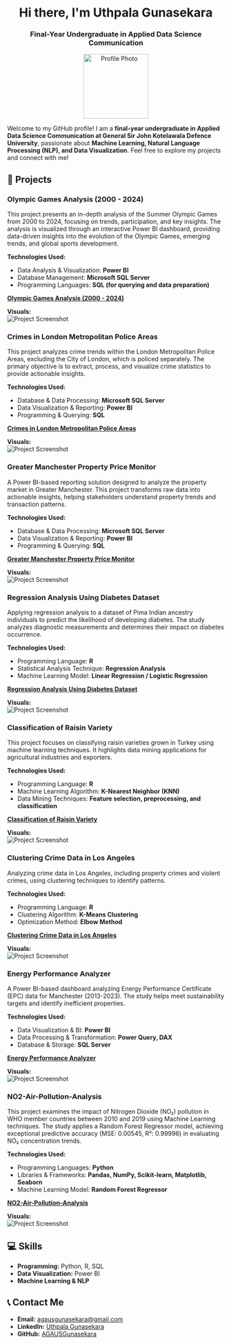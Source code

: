 <!-- Profile Header -->
<h1 align="center">Hi there, I'm Uthpala Gunasekara</h1>
<h3 align="center">Final-Year Undergraduate in Applied Data Science Communication</h3>

<!-- Profile Photo -->
<p align="center">
  <img src="https://github.com/your-username/your-username/blob/main/profile.jpg" width="150" alt="Profile Photo">
</p>

Welcome to my GitHub profile! I am a **final-year undergraduate in Applied Data Science Communication at General Sir John Kotelawala Defence University**, passionate about **Machine Learning, Natural Language Processing (NLP), and Data Visualization**. Feel free to explore my projects and connect with me!  

## 🚀 Projects  

###  Olympic Games Analysis (2000 - 2024)  
This project presents an in-depth analysis of the Summer Olympic Games from 2000 to 2024, focusing on trends, participation, and key insights. The analysis is visualized through an interactive Power BI dashboard, providing data-driven insights into the evolution of the Olympic Games, emerging trends, and global sports development.  

**Technologies Used:**  
- Data Analysis & Visualization: **Power BI**  
- Database Management: **Microsoft SQL Server**  
- Programming Languages: **SQL (for querying and data preparation)**  

 **[Olympic Games Analysis (2000 - 2024)](https://github.com/AGAUSGunasekara/Olympic-Games-Analysis-2000-2024)**  
 
 **Visuals:**  
![Project Screenshot](https://github.com/your-username/your-username/blob/main/project1.jpg)  

###  Crimes in London Metropolitan Police Areas  
This project analyzes crime trends within the London Metropolitan Police Areas, excluding the City of London, which is policed separately. The primary objective is to extract, process, and visualize crime statistics to provide actionable insights.  

**Technologies Used:**  
- Database & Data Processing: **Microsoft SQL Server**  
- Data Visualization & Reporting: **Power BI**  
- Programming & Querying: **SQL**  

 **[Crimes in London Metropolitan Police Areas](https://github.com/AGAUSGunasekara/Crimes-in-London-Metropolitan-Police-Areas-)**  
 
 **Visuals:**  
![Project Screenshot](https://github.com/your-username/your-username/blob/main/project1.jpg)  

###  Greater Manchester Property Price Monitor  
A Power BI-based reporting solution designed to analyze the property market in Greater Manchester. This project transforms raw data into actionable insights, helping stakeholders understand property trends and transaction patterns.  

**Technologies Used:**  
- Database & Data Processing: **Microsoft SQL Server**  
- Data Visualization & Reporting: **Power BI**  
- Programming & Querying: **SQL**  

 **[Greater Manchester Property Price Monitor](https://github.com/AGAUSGunasekara/Greater-Manchester-Property-Price-Monitor-)**  
 
 **Visuals:**  
![Project Screenshot](https://github.com/your-username/your-username/blob/main/project1.jpg)  

###  Regression Analysis Using Diabetes Dataset  
Applying regression analysis to a dataset of Pima Indian ancestry individuals to predict the likelihood of developing diabetes. The study analyzes diagnostic measurements and determines their impact on diabetes occurrence.  

**Technologies Used:**  
- Programming Language: **R**  
- Statistical Analysis Technique: **Regression Analysis**  
- Machine Learning Model: **Linear Regression / Logistic Regression**  

 **[Regression Analysis Using Diabetes Dataset](https://github.com/AGAUSGunasekara/Diabetes-Regression-Analysis)**  

 **Visuals:**  
![Project Screenshot](https://github.com/your-username/your-username/blob/main/project1.jpg)  

###  Classification of Raisin Variety  
This project focuses on classifying raisin varieties grown in Turkey using machine learning techniques. It highlights data mining applications for agricultural industries and exporters.  

**Technologies Used:**  
- Programming Language: **R**  
- Machine Learning Algorithm: **K-Nearest Neighbor (KNN)**  
- Data Mining Techniques: **Feature selection, preprocessing, and classification**  

 **[Classification of Raisin Variety](https://github.com/AGAUSGunasekara/Classification-of-Raisin-Variety-)**  
 
 **Visuals:**  
![Project Screenshot](https://github.com/your-username/your-username/blob/main/project1.jpg)  

###  Clustering Crime Data in Los Angeles  
Analyzing crime data in Los Angeles, including property crimes and violent crimes, using clustering techniques to identify patterns.  

**Technologies Used:**  
- Programming Language: **R**  
- Clustering Algorithm: **K-Means Clustering**  
- Optimization Method: **Elbow Method**  

 **[Clustering Crime Data in Los Angeles](https://github.com/AGAUSGunasekara/Crimes-in-Los-Angeles)**  
 
 **Visuals:**  
![Project Screenshot](https://github.com/your-username/your-username/blob/main/project1.jpg)  

###  Energy Performance Analyzer  
A Power BI-based dashboard analyzing Energy Performance Certificate (EPC) data for Manchester (2013-2023). The study helps meet sustainability targets and identify inefficient properties.  

**Technologies Used:**  
- Data Visualization & BI: **Power BI**  
- Data Processing & Transformation: **Power Query, DAX**  
- Database & Storage: **SQL Server**  

 **[Energy Performance Analyzer](https://github.com/AGAUSGunasekara/Energy-Performance-Analyzer)**  
 
 **Visuals:**  
![Project Screenshot](https://github.com/your-username/your-username/blob/main/project1.jpg)  

###  NO2-Air-Pollution-Analysis  
This project examines the impact of Nitrogen Dioxide (NO₂) pollution in WHO member countries between 2010 and 2019 using Machine Learning techniques. The study applies a Random Forest Regressor model, achieving exceptional predictive accuracy (MSE: 0.00545, R²: 0.99996) in evaluating NO₂ concentration trends. 

**Technologies Used:**  
- Programming Languages: **Python**
- Libraries & Frameworks: **Pandas, NumPy, Scikit-learn, Matplotlib, Seaborn**
- Machine Learning Model: **Random Forest Regressor**

 **[NO2-Air-Pollution-Analysis](https://github.com/AGAUSGunasekara/NO2-Air-Pollution-Analysis)**  
 
 **Visuals:**  
![Project Screenshot](https://github.com/your-username/your-username/blob/main/project1.jpg) 

## 💻 Skills  
- **Programming:** Python, R, SQL  
- **Data Visualization:** Power BI  
- **Machine Learning & NLP**  

## 📞 Contact Me  
- **Email:** [agausgunasekara@gmail.com](mailto:agausgunasekara@gmail.com)  
- **LinkedIn:** [Uthpala Gunasekara](https://www.linkedin.com/in/uthpala-gunasekara-912955347)  
- **GitHub:** [AGAUSGunasekara](https://github.com/AGAUSGunasekara)  
